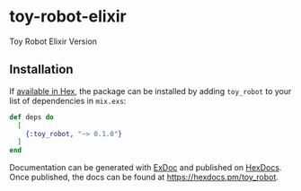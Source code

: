 # toy-robot-elixir
Toy Robot Elixir Version

## Installation

If [available in Hex](https://hex.pm/docs/publish), the package can be installed
by adding `toy_robot` to your list of dependencies in `mix.exs`:

```elixir
def deps do
  [
    {:toy_robot, "~> 0.1.0"}
  ]
end
```

Documentation can be generated with [ExDoc](https://github.com/elixir-lang/ex_doc)
and published on [HexDocs](https://hexdocs.pm). Once published, the docs can
be found at <https://hexdocs.pm/toy_robot>.

